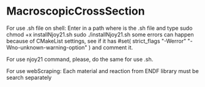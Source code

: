# MacroscopicCrossSection

For use .sh file on shell:
    Enter in a path where is the .sh file and type
    sudo chmod +x installNjoy21.sh
    sudo ./installNjoy21.sh
    some errors can happen because of CMakeList settings, see if it has #set( strict_flags "-Werror" "-Wno-unknown-warning-option" ) and comment it.
    
For use njoy21 command, please, do the same for use .sh.
  
 For use webScraping:
    Each material and reaction from ENDF library must be search separately 

